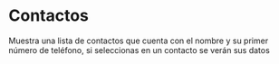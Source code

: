 # Contactos

Muestra una lista de contactos que cuenta con el nombre y su primer número de teléfono, si seleccionas en un contacto se verán sus datos
